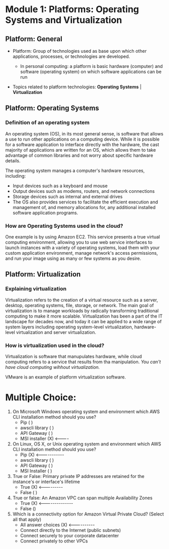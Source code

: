 # Module 1: Platforms: Operating Systems and Virtualization

## Platform: General
* Platform: Group of technologies used as base upon which other applications, processes, or technologies are developed.
	* In personal computing: a platform is basic hardware (computer) and software (operating system) on which software applications can be run

* Topics related to platform technologies: **Operating Systems** | **Virtualization**

## Platform: Operating Systems

### Definition of an operating system

An operating system (OS), in its most general sense, is software that allows a use to run other applications on a computing device. While it is possible for a software application to interface directly with the hardware, the cast majority of applications are written for an OS, which allows them to take advantage of common libraries and not worry about specific hardware details.

The operating system manages a computer's hardware resources, including:
* Input devices such as a keyboard and mouse
* Output devices such as modems, routers, and network connections
* Storage devices such as internal and external drives
* The OS also provides services to facilitate the efficient execution and management of, and memory allocations for, any additional installed software application programs.

### How are Operating Systems used in the cloud?

One example is by using Amazon EC2. This service presents a true virtual computing environment, allowing you to use web service interfaces to launch instances with a variety of operating systems, load them with your custom application environment, manage network's access permissions, and run your image using as many or few systems as you desire.

## Platform: Virtualization

### Explaining virtualization

Virtualization refers to the creation of a virtual resource such as a server, desktop, operating systems, file, storage, or network. The main goal of virtualization is to manage workloads by radically transforming traditional computing to make it more scalable. Virtualization has been a part of the IT landscape for decades now, and today it can be applied to a wide range of system layers including operating system-level virtualization, hardware-level virtualization and server virtualization.


### How is virtualization used in the cloud?

Virtualization is software that manupulates hardware, while cloud computing refers to a service that results from tha manipulation. *You can't have cloud computing wihhout virtualization.*

VMware is an example of platform virtualization software.

# Multiple Choice:

1. On Microsoft Windows operating system and environment which AWS CLI installation method should you use?
	* Pip ( )
	* awscli library ( )
	* API Gateway ( )
	* MSI installer (X) <----
2. On Linux, OS X, or Unix operating system and environment which AWS CLI installation method should you use?
	* Pip (X) <-----------
	* awscli library ( )
	* API Gateway ( )
	* MSI Installer ( )
3. True or False: Primary private IP addresses are retained for the instance's or interface's lifetime
	* True (X) <---------
	* False ( )
4. True or false: An Amazon VPC can span multiple Availability Zones
	* True (X) <--------------
	* False ()
5. Which is a connectivity option for Amazon Virtual Private Cloud? (Select all that apply)
	* All answer choices (X) <----------
	* Connect directly to the Internet (public subnets)
	* Connect securely to your corporate datacenter
	* Connect privately to other VPCs
















